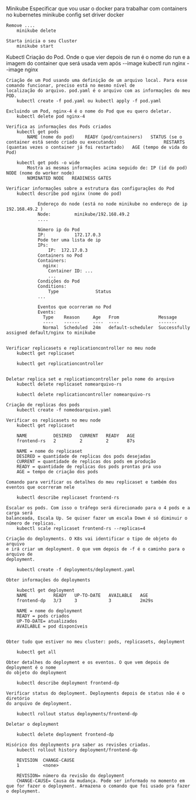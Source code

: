 Minikube
	Especificar que vou usar o docker para trabalhar com containers no kubernetes
		minikube config set driver docker
		
	Remove ....
		minikube delete 
		
	Starta inicia o seu Cluster
		minikube start 
		
Kubectl 
	Criação do Pod. Onde o que vier depois de run é o nome do run e a imagem do container que será usada vem após --image
		kubectl run nginx --image nginx
	
	Criação de um Pod usando uma definição de um arquivo local. Para esse comando funcionar, preciso está no mesmo nível de 		  localização do arquivo. pod.yaml é o arquivo com as informações do meu POD. 
		kubectl create -f pod.yaml ou kubectl apply -f pod.yaml 
	
	Excluindo um Pod, nginx-4 é o nome do Pod que eu quero deletar.  
		kubectl delete pod nginx-4
	
	Verifica as informações dos Pods criados
		kubectl get pods
			NAME (nome do pod)    READY (pod/containers)   STATUS (se o container está sendo criado ou executando)    				RESTARTS (quantas vezes o container já foi restartado)   AGE (tempo de vida do Pod)
			
		kubectl get pods -o wide
			Mostra as mesmas informações acima seguido de: IP (id do pod)           NODE (nome do worker node)       
			NOMINATED NODE   READINESS GATES
	
	Verificar informações sobre a estrutura das configurações do Pod
		kubectl describe pod nginx (nome do pod)
		
				Endereço do node (está no node minikube no endereço de ip 192.168.49.2 )
				Node:         minikube/192.168.49.2
				....
				
				Número ip do Pod
				IP:           172.17.0.3
				Pode ter uma lista de ip
				IPs:
  					IP:  172.17.0.3
  				Containers no Pod
  				Containers:
				  nginx:
				    Container ID: ...
				    ...
				Condições do Pod
				Conditions:
  				    Type              Status
  				...
  				
  				Eventos que ocorreram no Pod
				Events:
				  Type    Reason     Age   From               Message
				  ----    ------     ----  ----               -------
				  Normal  Scheduled  24m   default-scheduler  Successfully assigned default/nginx to minikube

	
	Verificar replicasets e replicationcontroller no meu node
        kubectl get replicaset 

        kubectl get replicationcontroller    	


    Deletar replica set e replicationcontroller pelo nome do arquivo
        kubectl delete replicaset nomearquivo-rs 

        kubectl delete replicationcontroller nomearquivo-rs 

    Criação de replicas dos pods
        kubectl create -f nomedoarquivo.yaml

    Verificar os replicasets no meu node
        kubectl get replicaset
        
        NAME          DESIRED   CURRENT   READY   AGE
        frontend-rs   2         2         2       87s

        NAME = nome do replicaset
        DESIRED = quantidade de replicas dos pods desejadas
        CURRENT = quantidade de replicas dos pods em produção
        READY = quantidade de replicas dos pods prontas pra uso
        AGE = tempo de criação dos pods

	Comando para verificar os detalhes do meu replicaset e também dos eventos que ocorreram nele

		kubectl describe replicaset frontend-rs

	Escalar os pods. Com isso o tráfego será direcionado para o 4 pods e a carga será 
	balanceada, Escala Up. Se quiser fazer um escala Down é só diminuir o número de replicas. 
		kubectl scale replicaset frontend-rs --replicas=4

	Criação do deployments. O K8s vai identificar o tipo de objeto do arquivo 
	e irá criar um deployment. O que vem depois de -f é o caminho para o arquivo de 
	deployment.

		kubectl create -f deployments/deployment.yaml 

	Obter informações do deployments	

		kubectl get deployment
		NAME          READY   UP-TO-DATE   AVAILABLE   AGE
		frontend-dp   3/3     3            3           2m29s

		NAME = nome do deployment
		READY = pods criados
		UP-TO-DATE= atualizados
		AVAILABLE = pod disponíveis


	Obter tudo que estiver no meu cluster: pods, replicasets, deployment
		
		kubectl get all

	Obter detalhes do deployment e os eventos. O que vem depois de deployment é o nome 
	do objeto do deployment

		kubectl describe deployment frontend-dp

	Verificar status do deployment. Deployments depois de status não é o diretório
	do arquivo de deployment.

		kubectl rollout status deployments/frontend-dp

	Deletar o deployment

		kubectl delete deployment frontend-dp

	Hisórico dos deployments pra saber as revisões criadas. 
		kubectl rollout history deployment/frontend-dp

		REVISION  CHANGE-CAUSE
		1         <none>

		REVISION= número da revisão do deployment
		CHANGE-CAUSE= Causa da mudança. Pode ser informado no momento em que for fazer o deployment. Armazena o comando que foi usado pra fazer o deployment. 